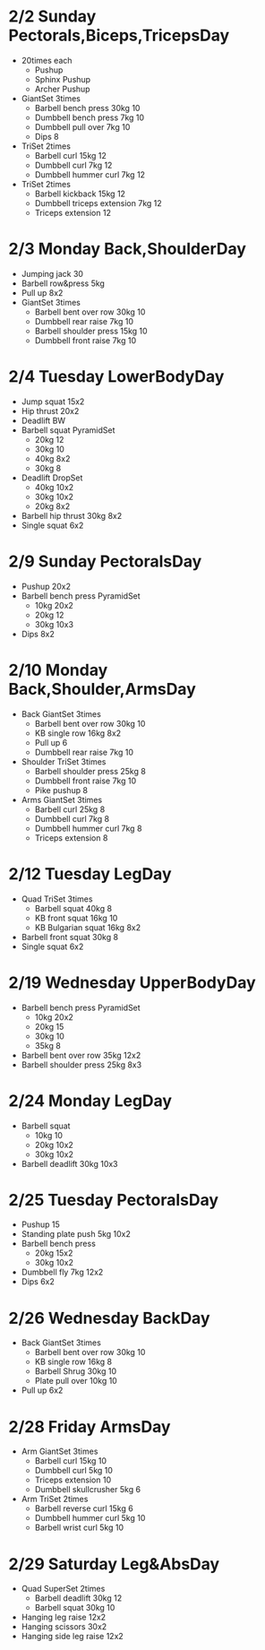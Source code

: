 # 2/2 Sunday Pectorals,Biceps,TricepsDay
* 20times each
  * Pushup
  * Sphinx Pushup
  * Archer Pushup
* GiantSet 3times
  * Barbell bench press 30kg 10
  * Dumbbell bench press 7kg 10
  * Dumbbell pull over 7kg 10
  * Dips 8
* TriSet 2times
  * Barbell curl 15kg 12
  * Dumbbell curl 7kg 12
  * Dumbbell hummer curl  7kg 12
* TriSet 2times
  * Barbell kickback 15kg 12
  * Dumbbell triceps extension 7kg 12
  * Triceps extension 12

# 2/3 Monday Back,ShoulderDay
* Jumping jack 30
* Barbell row&press 5kg
* Pull up 8x2
* GiantSet 3times
  * Barbell bent over row 30kg 10
  * Dumbbell rear raise 7kg 10
  * Barbell shoulder press 15kg 10
  * Dumbbell front raise 7kg 10

# 2/4 Tuesday LowerBodyDay
* Jump squat 15x2
* Hip thrust 20x2
* Deadlift BW
* Barbell squat PyramidSet
  * 20kg 12
  * 30kg 10
  * 40kg 8x2
  * 30kg 8
* Deadlift DropSet
  * 40kg 10x2
  * 30kg 10x2
  * 20kg 8x2
* Barbell hip thrust 30kg 8x2
* Single squat 6x2

# 2/9 Sunday PectoralsDay
* Pushup 20x2
* Barbell bench press PyramidSet
  * 10kg 20x2
  * 20kg 12
  * 30kg 10x3
* Dips 8x2

# 2/10 Monday Back,Shoulder,ArmsDay
* Back GiantSet 3times
  * Barbell bent over row 30kg 10
  * KB single row 16kg 8x2
  * Pull up 6
  * Dumbbell rear raise 7kg 10
* Shoulder TriSet 3times
  * Barbell shoulder press 25kg 8
  * Dumbbell front raise 7kg 10
  * Pike pushup 8
* Arms GiantSet 3times
  * Barbell curl 25kg 8
  * Dumbbell curl 7kg 8
  * Dumbbell hummer curl 7kg 8
  * Triceps extension 8

# 2/12 Tuesday LegDay
* Quad TriSet 3times
  * Barbell squat 40kg 8
  * KB front squat 16kg 10
  * KB Bulgarian squat 16kg 8x2
* Barbell front squat 30kg 8
* Single squat 6x2

# 2/19 Wednesday UpperBodyDay
* Barbell bench press PyramidSet
  * 10kg 20x2
  * 20kg 15
  * 30kg 10
  * 35kg 8
* Barbell bent over row 35kg 12x2
* Barbell shoulder press 25kg 8x3

# 2/24 Monday LegDay
* Barbell squat
  * 10kg 10
  * 20kg 10x2
  * 30kg 10x2
* Barbell deadlift 30kg 10x3

# 2/25 Tuesday PectoralsDay
* Pushup 15
* Standing plate push 5kg 10x2
* Barbell bench press
  * 20kg 15x2
  * 30kg 10x2
* Dumbbell fly 7kg 12x2
* Dips 6x2

# 2/26 Wednesday BackDay
* Back GiantSet 3times
  * Barbell bent over row 30kg 10
  * KB single row 16kg 8
  * Barbell Shrug 30kg 10
  * Plate pull over 10kg 10
* Pull up 6x2

# 2/28 Friday ArmsDay
* Arm GiantSet 3times
  * Barbell curl 15kg 10
  * Dumbbell curl 5kg 10
  * Triceps extension 10
  * Dumbbell skullcrusher 5kg 6
* Arm TriSet 2times
  * Barbell reverse curl 15kg 6
  * Dumbbell hummer curl 5kg 10
  * Barbell wrist curl 5kg 10

# 2/29 Saturday Leg&AbsDay
* Quad SuperSet 2times
  * Barbell deadlift 30kg 12
  * Barbell squat 30kg 10
* Hanging leg raise 12x2
* Hanging scissors 30x2
* Hanging side leg raise 12x2
